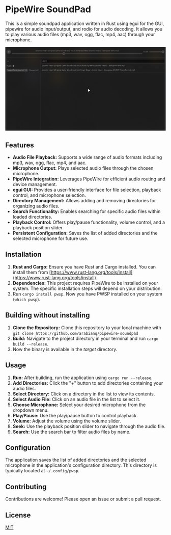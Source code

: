 # PipeWire SoundPad

This is a simple soundpad application written in Rust using egui for the GUI, pipewire for audio input/output, and rodio for audio decoding. It allows you to play various audio files (mp3, wav, ogg, flac, mp4, aac) through your microphone.

![ScreenShot](screenshot.png)

## Features

*   **Audio File Playback:** Supports a wide range of audio formats including mp3, wav, ogg, flac, mp4, and aac.
*   **Microphone Output:** Plays selected audio files through the chosen microphone.
*   **PipeWire Integration:** Leverages PipeWire for efficient audio routing and device management.
*   **egui GUI:** Provides a user-friendly interface for file selection, playback control, and microphone selection.
*   **Directory Management:** Allows adding and removing directories for organizing audio files.
*   **Search Functionality:** Enables searching for specific audio files within loaded directories.
*   **Playback Control:** Offers play/pause functionality, volume control, and a playback position slider.
*   **Persistent Configuration:** Saves the list of added directories and the selected microphone for future use.

## Installation

1.  **Rust and Cargo:** Ensure you have Rust and Cargo installed. You can install them from [https://www.rust-lang.org/tools/install](https://www.rust-lang.org/tools/install).
2.  **Dependencies:** This project requires PipeWire to be installed on your system.  The specific installation steps will depend on your distribution.
3. Run `cargo install pwsp`. Now you have PWSP installed on your system (`which pwsp`).

## Building without installing

1.  **Clone the Repository:** Clone this repository to your local machine with `git clone https://github.com/arabianq/pipewire-soundpad`
2.  **Build:** Navigate to the project directory in your terminal and run `cargo build --release`.
3. Now the binary is available in the *target* directory.

## Usage

1.  **Run:** After building, run the application using `cargo run --release`.
2.  **Add Directories:** Click the "+" button to add directories containing your audio files.
3.  **Select Directory:** Click on a directory in the list to view its contents.
4.  **Select Audio File:** Click on an audio file in the list to select it.
5.  **Choose Microphone:** Select your desired microphone from the dropdown menu.
6.  **Play/Pause:** Use the play/pause button to control playback.
7.  **Volume:** Adjust the volume using the volume slider.
8.  **Seek:** Use the playback position slider to navigate through the audio file.
9.  **Search:** Use the search bar to filter audio files by name.

## Configuration

The application saves the list of added directories and the selected microphone in the application's configuration directory.  This directory is typically located at `~/.config/pwsp`.


## Contributing

Contributions are welcome! Please open an issue or submit a pull request.

## License

[MIT](LICENSE)
